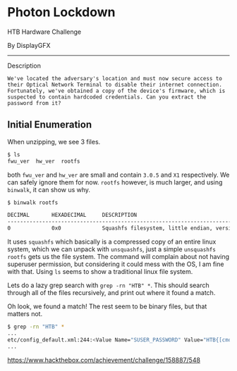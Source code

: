 Photon Lockdown
===

HTB Hardware Challenge

By DisplayGFX
___
Description
```
We've located the adversary's location and must now secure access to their Optical Network Terminal to disable their internet connection. Fortunately, we've obtained a copy of the device's firmware, which is suspected to contain hardcoded credentials. Can you extract the password from it?
```

## Initial Enumeration

When unzipping, we see 3 files.
```zsh
$ ls
fwu_ver  hw_ver  rootfs
```
both `fwu_ver` and `hw_ver` are small and contain `3.0.5` and `X1` respectively. We can safely ignore them for now. `rootfs` however, is much larger, and using `binwalk`, it can show us why.

```zsh
$ binwalk rootfs 

DECIMAL       HEXADECIMAL     DESCRIPTION
--------------------------------------------------------------------------------
0             0x0             Squashfs filesystem, little endian, version 4.0, compression:gzip, size: 10936182 bytes, 910 inodes, blocksize: 131072 bytes, created: 2023-10-01 07:02:43
```

It uses `squashfs` which basically is a compressed copy of an entire linux system, which we can unpack with `unsquashfs`, just a simple `unsquashfs rootfs` gets us the file system. The command will complain about not having superuser permission, but considering it could mess with the OS, I am fine with that. Using `ls` seems to show a traditional linux file system.

Lets do a lazy grep search with `grep -rn "HTB" *`. This should search through all of the files recursively, and print out where it found a match.

Oh look, we found a match! The rest seem to be binary files, but that matters not.
```zsh
$ grep -rn "HTB" *         
...
etc/config_default.xml:244:<Value Name="SUSER_PASSWORD" Value="HTB{[cmon]}"/>
...
```

https://www.hackthebox.com/achievement/challenge/158887/548
